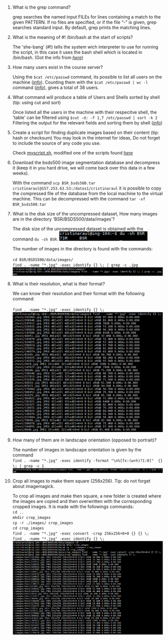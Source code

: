 1. What is the grep command?

	grep  searches  the named input FILEs for lines containing a match to the given PATTERN.  If no files are specified, or if the file “-” is given, grep
       	searches standard input.  By default, grep prints the matching lines.

2. What is the meaning of #! /bin/bash at the start of scripts?

	The 'she-bang' (#!) tells the system wich interpreter to use for running the script, in this case it uses the bash shell
        which is located in /bin/bash. (Got the info from [*here*](https://stackoverflow.com/questions/8967902/why-do-you-need-to-put-bin-bash-at-the-beginning-of-a-script-file))

3. How many users exist in the course server?

	Using the ``$cat /etc/passwd`` command, its possible to list all users on the machine ([*info*](https://askubuntu.com/questions/410244/a-command-to-list-all-users-and-how-to-add-delete-modify-users)).
	Counting them with the ``$cat /etc/passwd | wc -l`` command ([*info*](https://stackoverflow.com/questions/371115/count-all-occurrences-of-a-string-in-lots-of-files-with-grep)), gives a total of 38 users.

4. What command will produce a table of Users and Shells sorted by shell (tip: using cut and sort)

	Once listed all the users in the machine with their respecitve shell, the 'table' can be filtered using ``$cut -d: -f 1,7 /etc/passwd | sort -k 2``
	Filtering the output for the relevant fields and sorting them by shell ([*info*](https://stackoverflow.com/questions/21584727/using-linux-cut-sort-and-uniq))
5. Create a script for finding duplicate images based on their content (tip: hash or checksum) You may look in the internet for ideas, Do not forget to include the source of any code you use.

	Check [myscript.sh](https://github.com/santiag0m/IBIO4680/tree/master/01-Linux/Answers/myscript.sh), modified one of the scripts found [*here*](https://unix.stackexchange.com/questions/71176/find-duplicate-files)

6. Download the bsds500 image segmentation database and decompress it (keep it in you hard drive, we will come back over this data in a few weeks).
	
	With the command ``scp BSR_bsds500.tar cristinaraul@157.253.63.53:/datos1/cristinaraul`` it is possible to copy the compressed file of the database from the local machine to the virtual machine. This can be decompressed with the command ``tar -xf BSR_bsds500.tar``

7. What is the disk size of the uncompressed dataset, How many images are in the directory 'BSR/BSDS500/data/images'?

	The disk size of the uncompressed dataset is obtained  with the command ``du -sh BSR``. 
	![Image_01](https://github.com/santiag0m/IBIO4680/blob/master/01-Linux/Answers/images/image_01.png)

	The number of images in the directory is found with the commands:<br/>  
	``cd BSR/BSDS500/data/images/``<br/>
	``find . -name "*.jpg" -exec identify {} \; | grep -c .jpg``<br/>
	![Image_02](https://github.com/santiag0m/IBIO4680/blob/master/01-Linux/Answers/images/image_02.png)

8. What is their resolution, what is their format?

	We can know their resolution and their format with the following command:<br/>  
	``find . -name "*.jpg" -exec identify {} \;``<br/>
	![Image_3](https://github.com/santiag0m/IBIO4680/blob/master/01-Linux/Answers/images/image_03.png) 

9. How many of them are in landscape orientation (opposed to portrait)?

	The number of images in landscape orientation is given by the command<br/>
	``find . -name "*.jpg" -exec identify -format "\n%[fx:(w>h)?1:0]"  {} \; | grep -c 1``<br/>
	![Image_04](https://github.com/santiag0m/IBIO4680/blob/master/01-Linux/Answers/images/image_04.png) 

10. Crop all images to make them square (256x256). Tip: do not forget about imagemagick.
	
	To crop all images and make then square, a new folder is created where the images are copied and then overwritten with the corresponding cropped images. It is made with the followings commands:<br/> 
	``cd ..``<br/> 
	``mkdir crop_images``<br/> 
	``cp -r ./images/ crop_images``<br/> 
	``cd crop_images``<br/>
	``find . -name "*.jpg" -exec convert -crop 256x256+0+0 {} {} \;``<br/> 
	``find . -name "*.jpg" -exec identify {} \;``<br/>
	![Image_05](https://github.com/santiag0m/IBIO4680/blob/master/01-Linux/Answers/images/image_05.png)
